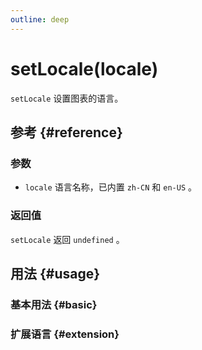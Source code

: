 ```yaml
---
outline: deep
---
```


# setLocale(locale)
`setLocale` 设置图表的语言。

## 参考 {#reference}
<!--@include: @/@views/api/references/instance/setLocale.md-->

### 参数
- `locale` 语言名称，已内置 `zh-CN` 和 `en-US` 。

### 返回值
`setLocale` 返回 `undefined` 。

## 用法 {#usage}
<script setup>
import SetLocaleBasic from '../../@views/api/samples/setLocale-basic/index.vue'
import SetLocaleExtension from '../../@views/api/samples/setLocale-extension/index.vue'
</script>

### 基本用法 {#basic}
<SetLocaleBasic/>

### 扩展语言 {#extension}
<SetLocaleExtension/>